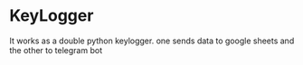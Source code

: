 # KeyLogger
It works as a double python keylogger. one sends data to google sheets and the other to telegram bot

